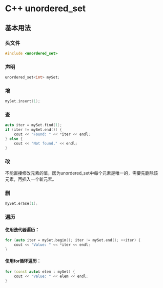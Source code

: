 # C++ unordered_set

## 基本用法

### 头文件

```c++
#include <unordered_set>
```

### 声明

```c++
unordered_set<int> mySet;
```

### 增

```c++
mySet.insert(1);
```

### 查

```c++
auto iter = mySet.find(1);
if (iter != mySet.end()) {
    cout << "Found: " << *iter << endl;
} else {
    cout << "Not found." << endl;
}
```

### 改

不能直接修改元素的值，因为unordered_set中每个元素是唯一的，需要先删除该元素，再插入一个新元素。

### 删

```c++
mySet.erase(1);
```

### 遍历

#### 使用迭代器遍历：

```c++
for (auto iter = mySet.begin(); iter != mySet.end(); ++iter) {
    cout << "Value: " << *iter << endl;
}
```

#### 使用for循环遍历：

```c++
for (const auto& elem : mySet) {
    cout << "Value: " << elem << endl;
}
```





